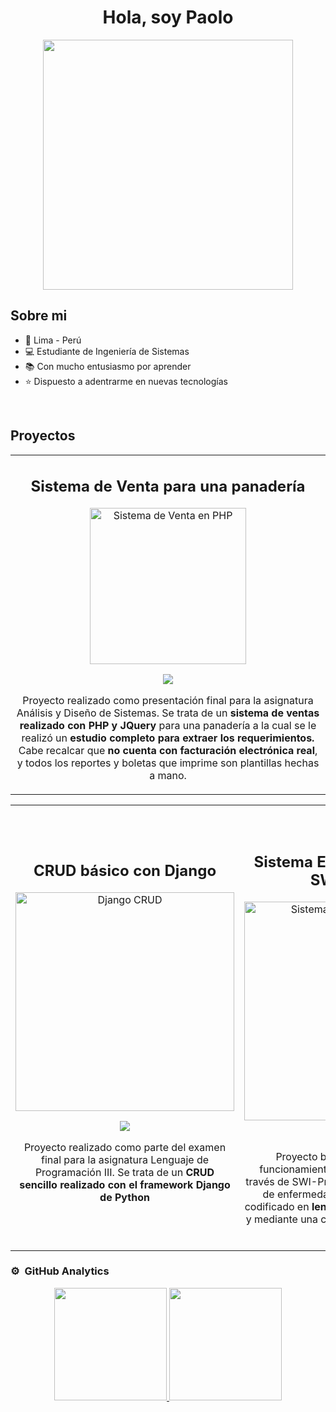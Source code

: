 <div align="center">
    <h1 align="center">Hola, soy Paolo</h1>
</div>
<div align="center">
    <img src="https://www.startechup.com/wp-content/uploads/code-1076536_1280.jpg" height="400" align="center">
</div>

## Sobre mi
- 🦙 Lima - Perú
- 💻 Estudiante de Ingeniería de Sistemas
- 📚 Con mucho entusiasmo por aprender
- ⭐ Dispuesto a adentrarme en nuevas tecnologías
<br>

## Proyectos
<table>
    <tr>
        <td width="100%" colspan="2">
            <h2 align="center">Sistema de Venta para una panadería</h2>
            <div align="center">
                <a href="https://github.com/FerSo22/Proyecto-Delipan" target="_blank">
                    <img src="https://pcsolutionsv.com/wp-content/uploads/2020/04/ecommerce-1706103_640.png" width="250" alt="Sistema de Venta en PHP">
                </a>
                <p>
                    <a href="https://github.com/FerSo22/Proyecto-Delipan" target="_blank">
                        <img src="https://img.shields.io/badge/CÓDIGO-ff9?style=for-the-badge&logo=github&logoColor=black">
                    </a>
                </p>
                <p>Proyecto realizado como presentación final para la asignatura Análisis y Diseño de Sistemas. Se trata de un <strong>sistema de ventas realizado con PHP y JQuery </strong> para una panadería a la cual se le realizó un <strong>estudio completo para extraer los requerimientos.</strong> Cabe recalcar que <strong>no cuenta con facturación electrónica real</strong>, y todos los reportes y boletas que imprime son plantillas hechas a mano.</p>
            </div>
        </td>
    </tr>
</table>
<table>
    <tr>
        <td width="50%">
            <h2 align="center">CRUD básico con Django</h2>
            <div align="center">
                <a href="https://github.com/FerSo22/EF-Parte02---Producto---Fernandez_Estudiante_02-" target="_blank">
                    <img src="https://img-c.udemycdn.com/course/750x422/4249002_fc19.jpg" width="350" alt="Django CRUD">
                </a>
                <p>
                    <a href="https://github.com/FerSo22/EF-Parte02---Producto---Fernandez_Estudiante_02-" target="_blank">
                        <img src="https://img.shields.io/badge/CÓDIGO-ff9?style=for-the-badge&logo=github&logoColor=black">
                    </a>
                </p>
                <p>Proyecto realizado como parte del examen final para la asignatura Lenguaje de Programación III. Se trata de un <strong>CRUD sencillo realizado con el framework Django de Python</strong></p>
            </div>
        </td>
        <td width="50%"">
            <br><br>
            <h2 align="center">Sistema Experto con PHP y SWI-Prolog</h2>
            <div align="center">
                <a href="https://github.com/FerSo22/Sistema-Experto" target="_blank">
                    <img src="https://img.computing.es/wp-content/uploads/2023/06/13142032/IA-redes-neuronales.jpg" width="350" alt="Sistema Experto SWI-Prolog">
                </a>
                <p>
                    <a href="https://github.com/FerSo22/Sistema-Experto" target="_blank">
                        <img src="https://img.shields.io/badge/CÓDIGO-ff9?style=for-the-badge&logo=github&logoColor=black">
                    </a>
                </p>
                <p>Proyecto básico para entender el funcionamiento de un sistema experto a través de SWI-Prolog, a partir del diagnóstico de enfermedades según sus síntomas, codificado en <strong>lenguaje de programación PHP</strong> y mediante una conexión a un <strong>script de SWI-Prolog.</strong> .</p>
            </div>
        </td>
    </tr>
</table>

### ⚙️ &nbsp;GitHub Analytics
<p align="center">
    <a href="https://github.com/FerSo22">
        <img height="180em" src="https://github-readme-stats-eight-theta.vercel.app/api?username=FerSo22&show_icons=true&theme=algolia&include_all_commits=true&count_private=true">
        <img height="180em" src="https://github-readme-stats-eight-theta.vercel.app/api/top-langs/?username=FerSo22&layout=compact&langs_count=8&theme=algolia">
    </a>
</p>